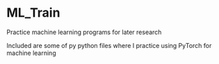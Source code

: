 # ML_Train
Practice machine learning programs for later research

Included are some of py python files where I practice using PyTorch
for machine learning
